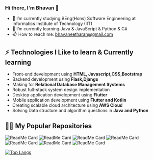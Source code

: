 ### Hi there, I'm Bhavan 👋

  - 🔭 I’m currently studying BEng(Hons) Software Engineering at Informatics Institute of Technology (IIT)
  - 🌱 I’m currently learning Java & JavaScript & Python & C# 
  - 📫 How to reach me: bhavaneetharan@gmail.com


## ⚡ Technologies I Like to learn & Currently learning

- Front-end development using **HTML, Javascript,CSS,Bootstrap**
- Backend development using **Flask,Django**
- Making for **Relational Database Management Systems**
- Robust full-stack system design implementation
- Desktop application development using **Flutter**
- Mobile application development using **Flutter and Kotlin**
- Creating scalable cloud architecture using **AWS Cloud**
- Solving Data structure and algorithm questions in **Java and Python**

## 🐱‍💻 My Popular Repositories
  
![ReadMe Card](https://github-readme-stats.vercel.app/api/pin/?username=Bhavan24&repo=Computer_Science_Calculator)
![ReadMe Card](https://github-readme-stats.vercel.app/api/pin/?username=Bhavan24&repo=Matrix_Calculator)
![ReadMe Card](https://github-readme-stats.vercel.app/api/pin/?username=Bhavan24&repo=Number_system_converter)
![ReadMe Card](https://github-readme-stats.vercel.app/api/pin/?username=Bhavan24&repo=Voting_system_java)
![ReadMe Card](https://github-readme-stats.vercel.app/api/pin/?username=Bhavan24&repo=Password_generator_python)
![ReadMe Card](https://github-readme-stats.vercel.app/api/pin/?username=Bhavan24&repo=QA_coursework)
![ReadMe Card](https://github-readme-stats.vercel.app/api/pin/?username=Bhavan24&repo=OpenCV_face_detector_python)

  
[![Top Langs](https://github-readme-stats.vercel.app/api/top-langs/?username=Bhavan24&langs_count=8)](https://github.com/Bhavan24/github-readme-stats)


